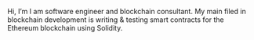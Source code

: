 Hi, I’m I am software engineer and blockchain consultant. My main filed in blockchain development is writing & testing smart contracts for the Ethereum blockchain using Solidity.


<!---
xcryptoshadow/xcryptoshadow is a ✨ special ✨ repository because its `README.md` (this file) appears on your GitHub profile.
You can click the Preview link to take a look at your changes.
--->
